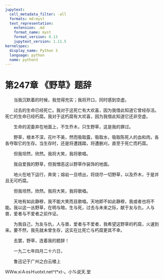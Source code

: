 ```yaml
---
jupytext:
  cell_metadata_filter: -all
  formats: md:myst
  text_representation:
    extension: .md
    format_name: myst
    format_version: 0.13
    jupytext_version: 1.11.5
kernelspec:
  display_name: Python 3
  language: python
  name: python3
---
```

# 第247章  《野草》题辞 

　　当我沉默着的时候，我觉得充实；我将开口，同时感到空虚。 

　　过去的生命已经死亡。我对于这死亡有大欢喜，因为我借此知道它曾经存活。死亡的生命已经朽腐。我对于这朽腐有大欢喜，因为我借此知道它还非空虚。 

　　生命的泥委弃在地面上，不生乔木，只生野草，这是我的罪过。 

　　野草，根本不深，花叶不美，然而吸取露，吸取水，吸取陈死人的血和肉，各各夺取它的生存。当生存时，还是将遭践踏，将遭删刈，直至于死亡而朽腐。 

　　但我坦然，欣然。我将大笑，我将歌唱。 

　　我自爱我的野草，但我憎恶这以野草作装饰的地面。 

　　地火在地下运行，奔突；熔岩一旦喷出，将烧尽一切野草，以及乔木，于是并且无可朽腐。 

　　但我坦然，欣然。我将大笑，我将歌唱。 

　　天地有如此静穆，我不能大笑而且歌唱。天地即不如此静穆，我或者也将不能。我以这一丛野草，在明与暗，生与死，过去与未来之际，献于友与仇，人与兽，爱者与不爱者之前作证。 

　　为我自己，为友与仇，人与兽，爱者与不爱者，我希望这野草的朽腐，火速到来。要不然，我先就未曾生存，这实在比死亡与朽腐更其不幸。 

　　去罢，野草，连着我的题辞！ 

　　一九二七年四月二十六日， 

　　鲁迅记于广州之白云楼上 

ＷＷw.xiＡosＨuotxt.net^t*xt-。小%说天.堂 


